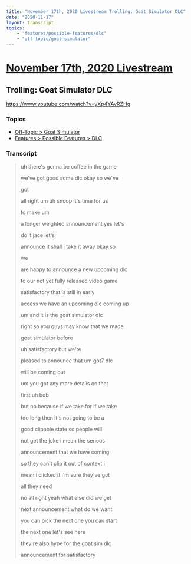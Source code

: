 ```yaml
---
title: "November 17th, 2020 Livestream Trolling: Goat Simulator DLC"
date: "2020-11-17"
layout: transcript
topics:
    - "features/possible-features/dlc"
    - "off-topic/goat-simulator"
---
```

# [November 17th, 2020 Livestream](../2020-11-17.md)
## Trolling: Goat Simulator DLC
https://www.youtube.com/watch?v=yXp4YAvRZHg

### Topics
* [Off-Topic > Goat Simulator](../topics/off-topic/goat-simulator.md)
* [Features > Possible Features > DLC](../topics/features/possible-features/dlc.md)

### Transcript

> uh there's gonna be coffee in the game
> 
> we've got good some dlc okay so we've
> 
> got
> 
> all right um uh snoop it's time for us
> 
> to make um
> 
> a longer weighted announcement yes let's
> 
> do it jace let's
> 
> announce it shall i take it away okay so
> 
> we
> 
> are happy to announce a new upcoming dlc
> 
> to our not yet fully released video game
> 
> satisfactory that is still in early
> 
> access we have an upcoming dlc coming up
> 
> um and it is the goat simulator dlc
> 
> right so you guys may know that we made
> 
> goat simulator before
> 
> uh satisfactory but we're
> 
> pleased to announce that um got7 dlc
> 
> will be coming out
> 
> um you got any more details on that
> 
> first uh bob
> 
> but no because if we take for if we take
> 
> too long then it's not going to be a
> 
> good clipable state so people will
> 
> not get the joke i mean the serious
> 
> announcement that we have coming
> 
> so they can't clip it out of context i
> 
> mean i clicked it i'm sure they've got
> 
> all they need
> 
> no all right yeah what else did we get
> 
> next announcement what do we want
> 
> you can pick the next one you can start
> 
> the next one let's see here
> 
> they're also hype for the goat sim dlc
> 
> announcement for satisfactory
> 
